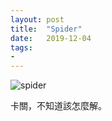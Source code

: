 ```yaml
---
layout: post
title:  "Spider"
date:   2019-12-04
tags:
-
---
```

![spider](/assets/media/2019-12-04-spider.jpg)

卡關，不知道該怎麼解。
